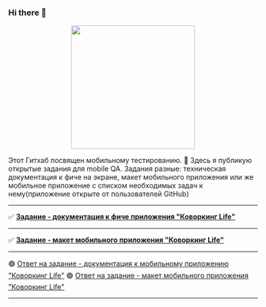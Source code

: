### Hi there 👋

<div id="header" align="center">
  <img src="https://media.giphy.com/media/5xYi3s3qSpEGlPQkAv/giphy.gif" width="250"/>
</div>

Этот Гитхаб посвящен мобильному тестированию. 📱
Здесь я публикую открытые задания для mobile QA. Задания разные: техническая документация к фиче на экране, макет мобильного приложения или же мобильное приложение с списком необходимых задач к нему(приложение открыте от пользователей GitHub)
____
:white_check_mark: [**Задание - документация к фиче приложения "Коворкинг Life"**](https://github.com/Vladislav-Mobile/Tasks/blob/main/%D0%9F%D1%83%D0%B1%D0%BB%D0%B8%D1%87%D0%BD%D0%BE%D0%B5%20%D0%B7%D0%B0%D0%B4%D0%B0%D0%BD%D0%B8%D0%B5%20-%20%D0%B4%D0%BE%D0%BA%D1%83%D0%BC%D0%B5%D0%BD%D1%82%D0%B0%D1%86%D0%B8%D1%8F%20%D0%BA%20%D0%BF%D1%80%D0%BE%D0%B5%D0%BA%D1%82%D1%83%20%D0%BF%D1%80%D0%B8%D0%BB%D0%BE%D0%B6%D0%B5%D0%BD%D0%B8%D1%8F%20%D0%B0%D1%80%D0%B5%D0%BD%D0%B4%D1%8B%20%D0%BA%D0%BE%D0%B2%D0%BE%D1%80%D0%BA%D0%B8%D0%BD%D0%B3%D0%BE%D0%B2%20_%D0%9A%D0%BE%D0%B2%D0%BE%D1%80%D0%B3%D0%BA%D0%B8%D0%BD%D0%B3%20Life_.pdf)
____
:white_check_mark: [**Задание - макет мобильного приложения "Коворкинг Life"**](https://github.com/Vladislav-Mobile/Tasks/blob/main/%D0%9F%D1%83%D0%B1%D0%BB%D0%B8%D1%87%D0%BD%D0%BE%D0%B5%20%D0%B7%D0%B0%D0%B4%D0%B0%D0%BD%D0%B8%D0%B5%20-%20%D0%BC%D0%B0%D0%BA%D0%B5%D1%82%20%D0%BA%20%D0%BF%D1%80%D0%BE%D0%B5%D0%BA%D1%82%D1%83%20%D0%BF%D1%80%D0%B8%D0%BB%D0%BE%D0%B6%D0%B5%D0%BD%D0%B8%D1%8F%20%D0%B0%D1%80%D0%B5%D0%BD%D0%B4%D1%8B%20%D0%BA%D0%BE%D0%B2%D0%BE%D1%80%D0%BA%D0%B8%D0%BD%D0%B3%D0%BE%D0%B2%20_%D0%9A%D0%BE%D0%B2%D0%BE%D1%80%D0%B3%D0%BA%D0%B8%D0%BD%D0%B3%20Life_.pdf)
____
:green_circle: [Ответ на задание - документация к мобильному приложению "Коворкинг Life"](https://github.com/Vladislav-Mobile/Answers/blob/main/%D0%9E%D1%82%D0%B2%D0%B5%D1%82%D1%8B%20%D0%BA%20%D0%BF%D1%83%D0%B1%D0%BB%D0%B8%D1%87%D0%BD%D0%BE%D0%BC%D1%83%20%D0%B7%D0%B0%D0%B4%D0%B0%D0%BD%D0%B8%D1%8E%20-%20%D0%B4%D0%BE%D0%BA%D1%83%D0%BC%D0%B5%D0%BD%D1%82%D0%B0%D1%86%D0%B8%D1%8F%20%D0%BA%20%D0%BF%D1%80%D0%BE%D0%B5%D0%BA%D1%82%D1%83%20%D0%BF%D1%80%D0%B8%D0%BB%D0%BE%D0%B6%D0%B5%D0%BD%D0%B8%D1%8F%20%D0%B0%D1%80%D0%B5%D0%BD%D0%B4%D1%8B%20%D0%BA%D0%BE%D0%B2%D0%BE%D1%80%D0%BA%D0%B8%D0%BD%D0%B3%D0%BE%D0%B2%20_%D0%9A%D0%BE%D0%B2%D0%BE%D1%80%D0%B3%D0%BA%D0%B8%D0%BD%D0%B3%20Life_%D0%BC%D0%B5%D0%BD%D1%82.pdf)
:green_circle: [Ответ на задание - макет мобильного приложения "Коворкинг Life"](https://github.com/Vladislav-Mobile/answers/blob/main/%D0%9E%D1%82%D0%B2%D0%B5%D1%82%20%D0%BA%20%D0%BF%D1%83%D0%B1%D0%BB%D0%B8%D1%87%D0%BD%D0%BE%D0%BC%D1%83%20%D0%B7%D0%B0%D0%B4%D0%B0%D0%BD%D0%B8%D1%8E%20-%20%D0%BC%D0%B0%D0%BA%D0%B5%D1%82%20%D0%BA%20%D0%BF%D1%80%D0%BE%D0%B5%D0%BA%D1%82%D1%83%20%D0%BF%D1%80%D0%B8%D0%BB%D0%BE%D0%B6%D0%B5%D0%BD%D0%B8%D1%8F%20%D0%B0%D1%80%D0%B5%D0%BD%D0%B4%D1%8B%20%D0%BA%D0%BE%D0%B2%D0%BE%D1%80%D0%BA%D0%B8%D0%BD%D0%B3%D0%BE%D0%B2%20_%D0%9A%D0%BE%D0%B2%D0%BE%D1%80%D0%B3%D0%BA%D0%B8%D0%BD%D0%B3%20Life_.pdf)

____
<div>
<img src="https://komarev.com/ghpvc/?username=vladislav-mobile&style=flat-square&color=green" alt=""/>

</div>


<!--
**Vladislav-Mobile/Vladislav-Mobile** is a ✨ _special_ ✨ repository because its `README.md` (this file) appears on your GitHub profile.

Here are some ideas to get you started:

- 🔭 I’m currently working on ...
- 🌱 I’m currently learning ...
- 👯 I’m looking to collaborate on ...
- 🤔 I’m looking for help with ...
- 💬 Ask me about ...
- 📫 How to reach me: ...
- 😄 Pronouns: ...
- ⚡ Fun fact: ...
-->

